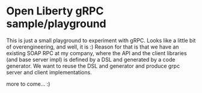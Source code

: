 # Open Liberty gRPC sample/playground

This is just a small playground to experiment with gRPC. Looks like a little bit of overengineering, and well, it is :) Reason for that is that we have an existing SOAP RPC at my company, 
where the API and the client libraries (and base server impl) is defined by a DSL and generated by a code generator. We want to reuse the DSL and generator and produce grpc server and client implementations.

more to come... :)

